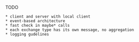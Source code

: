 TODO

    * client and server with local client
    * event-based architecture
    * fast check in maybe* calls
    * each exchange type has its own message, no aggregation
    * logging gudelines

